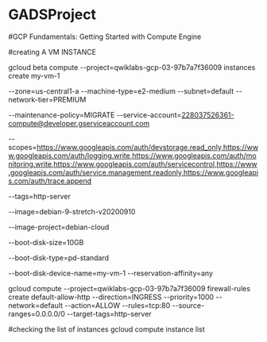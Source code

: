 # GADSProject

#GCP Fundamentals: Getting Started with Compute Engine

#creating A VM INSTANCE

gcloud beta compute --project=qwiklabs-gcp-03-97b7a7f36009 instances create my-vm-1

--zone=us-central1-a --machine-type=e2-medium --subnet=default --network-tier=PREMIUM

--maintenance-policy=MIGRATE --service-account=228037526361-compute@developer.gserviceaccount.com

--scopes=https://www.googleapis.com/auth/devstorage.read_only,https://www.googleapis.com/auth/logging.write,https://www.googleapis.com/auth/monitoring.write,https://www.googleapis.com/auth/servicecontrol,https://www.googleapis.com/auth/service.management.readonly,https://www.googleapis.com/auth/trace.append

--tags=http-server

--image=debian-9-stretch-v20200910

--image-project=debian-cloud

--boot-disk-size=10GB

--boot-disk-type=pd-standard

--boot-disk-device-name=my-vm-1
--reservation-affinity=any

gcloud compute --project=qwiklabs-gcp-03-97b7a7f36009 firewall-rules create default-allow-http --direction=INGRESS --priority=1000 --network=default --action=ALLOW --rules=tcp:80 --source-ranges=0.0.0.0/0 --target-tags=http-server

#checking the list of instances
gcloud compute instance list
